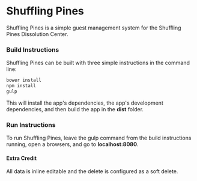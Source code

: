 # Shuffling Pines
Shuffling Pines is a simple guest management system for the Shuffling Pines Dissolution Center.

### Build Instructions
Shuffling Pines can be built with three simple instructions in the command line:

```sh
bower install
npm install
gulp
```

This will install the app's dependencies, the app's development dependencies, and then build the app in the __dist__ folder.

### Run Instructions
To run Shuffling Pines, leave the gulp command from the build instructions running, open a browsers, and go to __localhost:8080__.

#### Extra Credit
All data is inline editable and the delete is configured as a soft delete.
